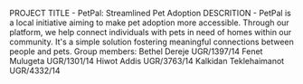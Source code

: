 PROJECT TITLE - PetPal: Streamlined Pet Adoption
DESCRITION - PetPal is a local initiative aiming to make pet adoption more accessible. Through our platform, we help connect individuals with pets in need of homes within our 
             community. It's a simple solution fostering meaningful connections between people and pets.
Group members:
  Bethel Dereje             UGR/1397/14
  Fenet Mulugeta            UGR/1301/14
  Hiwot Addis               UGR/3763/14
  Kalkidan Teklehaimanot    UGR/4332/14
